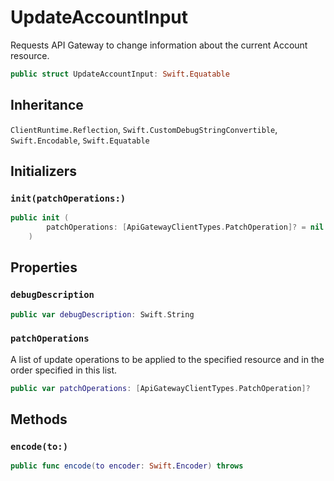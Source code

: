 # UpdateAccountInput

Requests API Gateway to change information about the current Account resource.

``` swift
public struct UpdateAccountInput: Swift.Equatable 
```

## Inheritance

`ClientRuntime.Reflection`, `Swift.CustomDebugStringConvertible`, `Swift.Encodable`, `Swift.Equatable`

## Initializers

### `init(patchOperations:)`

``` swift
public init (
        patchOperations: [ApiGatewayClientTypes.PatchOperation]? = nil
    )
```

## Properties

### `debugDescription`

``` swift
public var debugDescription: Swift.String 
```

### `patchOperations`

A list of update operations to be applied to the specified resource and in the order specified in this list.

``` swift
public var patchOperations: [ApiGatewayClientTypes.PatchOperation]?
```

## Methods

### `encode(to:)`

``` swift
public func encode(to encoder: Swift.Encoder) throws 
```
